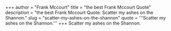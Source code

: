 +++
author = "Frank Mccourt"
title = "the best Frank Mccourt Quote"
description = "the best Frank Mccourt Quote: Scatter my ashes on the Shannon."
slug = "scatter-my-ashes-on-the-shannon"
quote = '''Scatter my ashes on the Shannon.'''
+++
Scatter my ashes on the Shannon.
